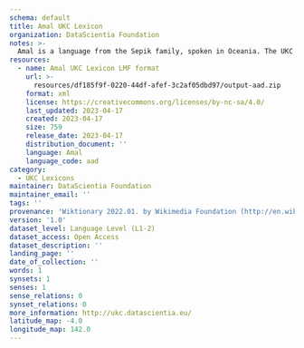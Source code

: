 ```yaml
---
schema: default
title: Amal UKC Lexicon
organization: DataScientia Foundation
notes: >-
  Amal is a language from the Sepik family, spoken in Oceania. The UKC Lexicon of Amal is represented as a lexico-semantic network. It consists of words, word senses, synsets, as well as sense-level and synset-level relationships.
resources:
  - name: Amal UKC Lexicon LMF format
    url: >-
      resources/df185f9f-0220-44df-afef-3c2af05dbd97/output-aad.zip
    format: xml
    license: https://creativecommons.org/licenses/by-nc-sa/4.0/
    last_updated: 2023-04-17
    created: 2023-04-17
    size: 759
    release_date: 2023-04-17
    distribution_document: ''
    language: Amal
    language_code: aad
category:
  - UKC Lexicons
maintainer: DataScientia Foundation
maintainer_email: ''
tags: ''
provenance: 'Wiktionary 2022.01. by Wikimedia Foundation (http://en.wiktionary.org); Princeton WordNet 2.1 by Princeton University (https://wordnet.princeton.edu)'
version: '1.0'
dataset_level: Language Level (L1-2)
dataset_access: Open Access
dataset_description: ''
landing_page: ''
date_of_collection: ''
words: 1
synsets: 1
senses: 1
sense_relations: 0
synset_relations: 0
more_information: http://ukc.datascientia.eu/
latitude_map: -4.0
longitude_map: 142.0
---
```

